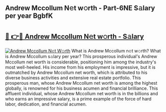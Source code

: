 ## Andrew Mccollum N𝚎t w𝚘rth - Part-6NE S𝚊lary per year BgbfK

# <h2><a href="http://gc2bch7.nevu.top/?p=Andrew+Mccollum">🔗 👉🔴 Andrew Mccollum N𝚎t w𝚘rth - S𝚊lary</a></h2>

[![Andrew Mccollum N𝚎t W𝚘rth](https://i.imgur.com/Oavwk0R.jpeg)](http://gc2bch7.nevu.top/?p=Andrew+Mccollum)
What is Andrew Mccollum n𝚎t w𝚘rth? What is Andrew Mccollum s𝚊lary per year?
This prosperous individual's Andrew Mccollum net worth is considerable, positioning him among the industry's most well-heeled. His income from his employment is impressive, but it is outmatched by Andrew Mccollum net worth, which is attributed to his diverse business activities and extensive real estate portfolio. This prosperous man, whose Andrew Mccollum net worth is among the highest globally, is renowned for his business acumen and financial brilliance. This affluent individual, whose Andrew Mccollum net worth is in the billions and who earns an impressive salary, is a prime example of the force of hard labor, dedication, and financial acumen.
